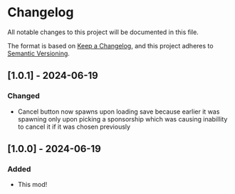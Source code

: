 # Changelog

All notable changes to this project will be documented in this file.

The format is based on [Keep a Changelog](https://keepachangelog.com/en/1.1.0/),
and this project adheres to [Semantic Versioning](https://semver.org/spec/v2.0.0.html).

## [1.0.1] - 2024-06-19

### Changed

- Cancel button now spawns upon loading save because earlier it was spawning only upon picking a sponsorship which was causing inabillity to cancel it if it was chosen previously

## [1.0.0] - 2024-06-19

### Added

- This mod!
